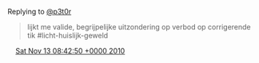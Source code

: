 Replying to [@p3t0r](https://twitter.com/p3t0r/status/3356237349519360)

> lijkt me valide, begrijpelijke uitzondering op verbod op corrigerende tik \#licht\-huislijk\-geweld

<img src="../../media/tweet.ico" width="12" /> [Sat Nov 13 08:42:50 +0000 2010](https://twitter.com/DromerDenker/status/3367169555431424)